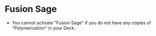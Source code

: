 # Fusion Sage

*   You cannot activate "Fusion Sage" if you do not have any copies of "Polymerization" in your Deck.
